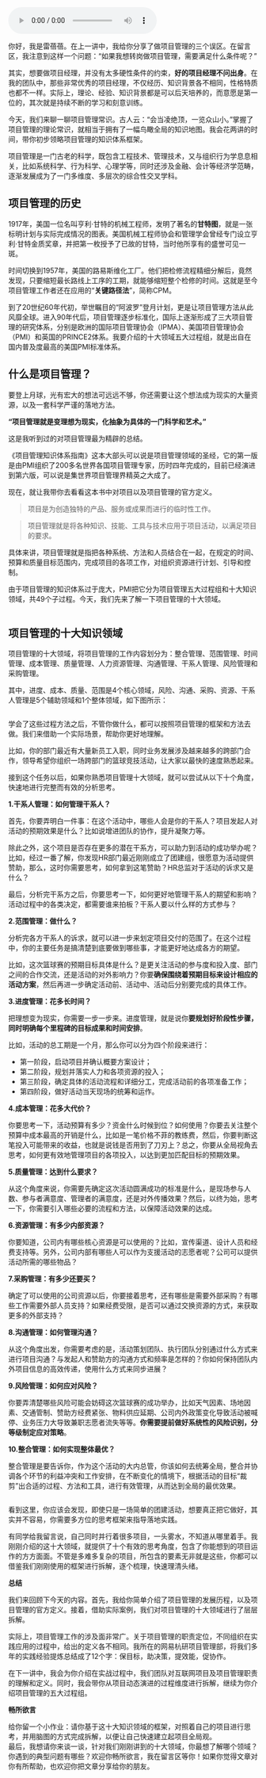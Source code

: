 <audio title="02｜十大领域五大过程组（上）：你必须了解的项目管理常识" src="https://static001.geekbang.org/resource/audio/b0/f3/b08a60f97f7682e6191dac2ccf95ecf3.mp3" controls="controls"></audio> 
<p>你好，我是雷蓓蓓。在上一讲中，我给你分享了做项目管理的三个误区。在留言区，我注意到这样一个问题：“如果我想转岗做项目管理，需要满足什么条件呢？”</p><p>其实，想要做项目经理，并没有太多硬性条件的约束，<strong>好的项目经理不问出身</strong>。在我的团队中，那些非常优秀的项目经理，不仅经历、知识背景各不相同，性格特质也都不一样。实际上，理论、经验、知识背景都是可以后天培养的，而意愿是第一位的，其次就是持续不断的学习和刻意训练。</p><p>今天，我们来聊一聊项目管理常识。古人云：“会当凌绝顶，一览众山小。”掌握了项目管理的理论常识，就相当于拥有了一幅鸟瞰全局的知识地图。我会花两讲的时间，带你初步领略项目管理的知识体系框架。</p><p>项目管理是一门古老的科学，既包含工程技术、管理技术，又与组织行为学息息相关，比如系统科学、行为科学、心理学等，同时还涉及金融、会计等经济学范畴，逐渐发展成为了一门多维度、多层次的综合性交叉学科。</p><h2>项目管理的历史</h2><p>1917年，美国一位名叫亨利·甘特的机械工程师，发明了著名的<strong>甘特图</strong>，就是一张标明计划与实际完成情况的图表。美国机械工程师协会和管理学会曾经专门设立亨利·甘特金质奖章，并把第一枚授予了已故的甘特，当时他所享有的盛誉可见一斑。</p><!-- [[[read_end]]] --><p>时间切换到1957年，美国的路易斯维化工厂。他们把检修流程精细分解后，竟然发现，只要缩短最长路线上工序的工期，就能够缩短整个检修的时间。这就是至今项目管理工作者还在应用的“<strong>关键路径法</strong>”，简称CPM。</p><p>到了20世纪60年代初，举世瞩目的“阿波罗”登月计划，更是让项目管理方法从此风靡全球。进入90年代后，项目管理逐步标准化，国际上逐渐形成了三大项目管理的研究体系，分别是欧洲的国际项目管理协会（IPMA）、美国项目管理协会（PMI）和英国的PRINCE2体系。我要介绍的十大领域五大过程组，就是出自在国内普及度最高的美国PMI标准体系。</p><h2>什么是项目管理？</h2><p>要登上月球，光有宏大的想法可远远不够，你还需要让这个想法成为现实的大量资源，以及一套科学严谨的落地方法。</p><p><strong>“项目管理就是变理想为现实，化抽象为具体的一门科学和艺术。”</strong></p><p>这是我听到过的对项目管理最为精辟的总结。</p><p>《项目管理知识体系指南》这本大部头可以说是项目管理领域的圣经，它的第一版是由PMI组织了200多名世界各国项目管理专家，历时四年完成的，目前已经演进到第六版，可以说是集世界项目管理界精英之大成了。</p><p>现在，就让我带你去看看这本书中对项目以及项目管理的官方定义。</p><blockquote>
<p>项目是为创造独特的产品、服务或成果而进行的临时性工作。</p>
</blockquote><blockquote>
<p>项目管理就是将各种知识、技能、工具与技术应用于项目活动，以满足项目的要求。</p>
</blockquote><p>具体来讲，项目管理就是指把各种系统、方法和人员结合在一起，在规定的时间、预算和质量目标范围内，完成项目的各项工作，对组织资源进行计划、引导和控制。</p><p>由于项目管理的知识体系过于庞大，PMI把它分为项目管理五大过程组和十大知识领域，共49个子过程。今天，我们先来了解一下项目管理的十大领域。</p><p><img src="https://static001.geekbang.org/resource/image/c8/26/c8520ed1bfa559f04ce91d18aea3a426.png?wh=1274*710" alt=""></p><h2>项目管理的十大知识领域</h2><p>项目管理的十大领域，将项目管理的工作内容划分为：整合管理、范围管理、时间管理、成本管理、质量管理、人力资源管理、沟通管理、干系人管理、风险管理和采购管理。</p><p>其中，进度、成本、质量、范围是4个核心领域，风险、沟通、采购、资源、干系人管理是5个辅助领域和1个整体领域，如下图所示：</p><p><img src="https://static001.geekbang.org/resource/image/0f/09/0fed5d63487e80ae207ef8df16fa5809.png?wh=851*474" alt=""></p><p>学会了这些过程方法之后，不管你做什么，都可以按照项目管理的框架和方法去做。我们来借助一个实际场景，帮助你更好地理解。</p><p>比如，你的部门最近有大量新员工入职，同时业务发展涉及越来越多的跨部门合作，领导希望你组织一场跨部门的篮球竞技活动，让大家以最快的速度熟悉起来。</p><p>接到这个任务以后，如果你熟悉项目管理十大领域，就可以尝试从以下十个角度，快速地进行完整而有效的分析思考。</p><p><strong>1.干系人管理：如何管理干系人？</strong></p><p>首先，你要弄明白一件事：在这个活动中，哪些人会是你的干系人？项目发起人对活动的预期效果是什么？比如说增进团队的协作，提升凝聚力等。</p><p>除此之外，这个项目是否存在更多的潜在干系方，可以助力到活动的成功举办呢？比如，经过一番了解，你发现HR部门最近刚刚成立了团建组，很愿意为活动提供赞助，那么，这时你需要思考，如何拿到这笔赞助？HR总监对于活动的诉求又是什么？</p><p>最后，分析完干系方之后，你要思考一下，如何更好地管理干系人的期望和影响？活动过程中的各类决定，都需要谁来拍板？干系人要以什么样的方式参与？</p><p><strong>2.范围管理：做什么？</strong></p><p>分析完各方干系人的诉求，就可以进一步来划定项目交付的范围了。在这个过程中，你的主要任务是搞清楚到底要做到哪些事，才能更好地达成各方的期望。</p><p>比如，这次篮球赛的预期目标具体是什么？是更关注活动的参与度和投入度、部门之间的合作交流，还是活动的对外影响力？你要<strong>确保围绕着预期目标来设计相应的活动方案</strong>，然后再进一步确定活动前、活动中、活动后分别要完成的具体工作。</p><p><strong>3.进度管理：花多长时间？</strong></p><p>把理想变为现实，你需要一步一步来。进度管理，就是说你<strong>要规划好阶段性步骤，同时明确每个里程碑的目标成果和时间安排</strong>。</p><p>比如，活动的总工期是一个月，那么你可以分为四个阶段来进行：</p><ul>
<li>第一阶段，启动项目并确认概要方案设计；</li>
<li>第二阶段，规划并落实人力和各项资源的投入；</li>
<li>第三阶段，确定具体的活动流程和详细分工，完成活动前的各项准备工作；</li>
<li>第四阶段，做好活动当天现场的统筹和运作。</li>
</ul><p><strong>4.成本管理：花多大代价？</strong></p><p>你要思考一下，活动预算有多少？资金什么时候到位？如何使用？你要去关注整个预算中成本最高的开销是什么，比如是一笔价格不菲的教练费，然后，你要判断这笔投入可能带来的收益，也就是说钱是否用到了刀刃上？总之，你要从全局视角去思考，如何更有效地管理项目的各项投入，以达到更加匹配目标的预期效果。</p><p><strong>5.质量管理：达到什么要求？</strong></p><p>从这个角度来说，你需要先确定这次活动圆满成功的标准是什么，是现场参与人数、参与者满意度、管理者的满意度，还是对外传播效果？然后，以终为始，思考一下，你需要引入哪些必要的流程和方法，以保障活动效果的达成。</p><p><strong>6.资源管理：有多少内部资源？</strong></p><p>你要知道，公司内有哪些核心资源是可以使用的？比如，宣传渠道、设计人员和经费支持等。另外，公司内部有哪些人可以作为支援活动的志愿者呢？公司可以提供活动所需的哪些物品？</p><p><strong>7.采购管理：有多少还要买？</strong></p><p>确定了可以使用的公司资源以后，你要接着思考，还有哪些是需要外部采购？有哪些工作需要外部人员支持？如果经费受限，是否可以通过交换资源的方式，来获取更多的外部支持？</p><p><strong>8.沟通管理：如何管理沟通？</strong></p><p>从这个角度出发，你需要考虑的是，活动策划团队、执行团队分别通过什么方式来进行项目沟通？与发起人和赞助方的沟通方式和频率是怎样的？你如何保持团队内外项目信息的高效传递，使用什么方式来同步进展？</p><p><strong>9.风险管理：如何应对风险？</strong></p><p>你要弄清楚哪些风险可能会妨碍这次篮球赛的成功举办，比如天气因素、场地因素、交通管制、赞助方经费紧张、物料供应延期、公司内外政策变化导致活动被喊停、业务压力大导致兼职志愿者流失等等。<strong>你需要提前做好系统性的风险识别，分等级制定应对策略</strong>。</p><p><strong>10.整合管理：如何实现整体最优？</strong></p><p>整合管理是要告诉你，作为这个活动的大内总管，你该如何去统筹全局，整合并协调各个环节的利益冲突和工作安排，在不断变化的情境下，根据活动的目标“裁剪”出合适的过程、方法和工具，进行有效管理，从而达到全局的最优效果。</p><p><img src="https://static001.geekbang.org/resource/image/e2/31/e28d7100d4d65d079da2f070802cb931.png?wh=1230*766" alt=""></p><p>看到这里，你应该会发现，即使只是一场简单的团建活动，想要真正把它做好，其实并不容易，你需要多方位的思考框架来指导落地实践。</p><p>有同学给我留言说，自己同时并行着很多项目，一头雾水，不知道从哪里着手。我刚刚介绍的这十大领域，就提供了十个有效的思考角度，包含了你能想到的项目运作的方方面面。不管是多难多复杂的项目，所包含的要素无非就是这些，你都可以借鉴我们刚刚使用的框架进行拆解，逐个梳理，快速理清头绪。</p><p><strong>总结</strong></p><p>我们来回顾下今天的内容。首先，我给你简单介绍了项目管理的发展历程，以及项目管理的官方定义。接着，借助实际案例，我们对项目管理的十大领域进行了层层拆解。</p><p>实际上，项目管理工作的涉及面非常广。关于项目管理的职责定位，不同组织在实践应用的过程中，给出的定义各不相同。我所在的网易杭研项目管理部，将我们多年的实践经验提炼总结成了12个字：<span class="orange">保目标，助决策，提效能，促协作</span>。</p><p>在下一讲中，我会为你介绍在实战过程中，我们团队对互联网项目及项目管理职责的理解和定义。同时，我会带你从项目动态演进的过程维度进行拆解，继续为你介绍项目管理的五大过程组。</p><p><strong>畅所欲言</strong></p><p>给你留一个小作业：请你基于这十大知识领域的框架，对照着自己的项目进行思考，并用脑图的方式完成拆解，以便让自己快速建立起项目全局观。<br>
<img src="https://static001.geekbang.org/resource/image/6b/ea/6b754e62c869bcbb456be82cc7be4eea.png?wh=2346x1198" alt=""><br>
最后，我想请你来谈一谈，针对我们刚刚讲到的十大领域，你最想了解哪个领域？你遇到的典型问题有哪些？欢迎你畅所欲言，我在留言区等你！如果你觉得文章对你有所帮助，也欢迎你把文章分享给你的朋友。</p>